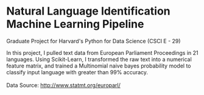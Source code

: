 # Natural Language Identification Machine Learning Pipeline
Graduate Project for Harvard's Python for Data Science (CSCI E - 29)

In this project, I pulled text data from European Parliament Proceedings in 21 languages. Using Scikit-Learn, I transformed the raw text into a numerical feature matrix, and trained a Multinomial naive bayes probability model to classify input language with greater than 99% accuracy.
<br>
<br>
Data Source: http://www.statmt.org/europarl/